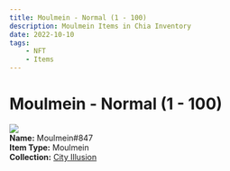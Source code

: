 ```yaml
---
title: Moulmein - Normal (1 - 100)
description: Moulmein Items in Chia Inventory
date: 2022-10-10
tags:
    - NFT
    - Items
---
```


# Moulmein - Normal (1 - 100)
<div class="item_thumbnail">
<img loading="lazy" src="https://bdfxcumokef2ew7jnmph56gokw3xjtmja7hg4opp2g5h2xa5wuyq.arweave.net/CMtxUY5RC6Jb6WsefvjOVbd0zYkHzm4579G6fVwdtTE"><br/>
<div><strong>Name:</strong> Moulmein#847</div>
<div><strong>Item Type:</strong> Moulmein</div>
<div><strong>Collection:</strong> <a href="https://www.spacescan.io/xch/nft/collection/col1lend2dcn558km4wcwta4xnkfv3xpcmlp9kyt0m909emvfxechlyqdl5ndg">City Illusion</a></div>
</div>

